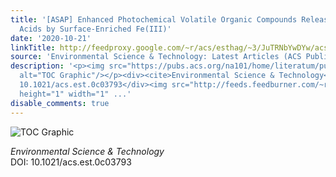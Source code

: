 ```yaml
---
title: '[ASAP] Enhanced Photochemical Volatile Organic Compounds Release from Fatty
  Acids by Surface-Enriched Fe(III)'
date: '2020-10-21'
linkTitle: http://feedproxy.google.com/~r/acs/esthag/~3/JuTRNbYwDYw/acs.est.0c03793
source: 'Environmental Science & Technology: Latest Articles (ACS Publications)'
description: '<p><img src="https://pubs.acs.org/na101/home/literatum/publisher/achs/journals/content/esthag/0/esthag.ahead-of-print/acs.est.0c03793/20201021/images/medium/es0c03793_0006.gif"
  alt="TOC Graphic"/></p><div><cite>Environmental Science & Technology</cite></div><div>DOI:
  10.1021/acs.est.0c03793</div><img src="http://feeds.feedburner.com/~r/acs/esthag/~4/JuTRNbYwDYw"
  height="1" width="1" ...'
disable_comments: true
---
```

<p><img src="https://pubs.acs.org/na101/home/literatum/publisher/achs/journals/content/esthag/0/esthag.ahead-of-print/acs.est.0c03793/20201021/images/medium/es0c03793_0006.gif" alt="TOC Graphic"/></p><div><cite>Environmental Science & Technology</cite></div><div>DOI: 10.1021/acs.est.0c03793</div><img src="http://feeds.feedburner.com/~r/acs/esthag/~4/JuTRNbYwDYw" height="1" width="1" ...